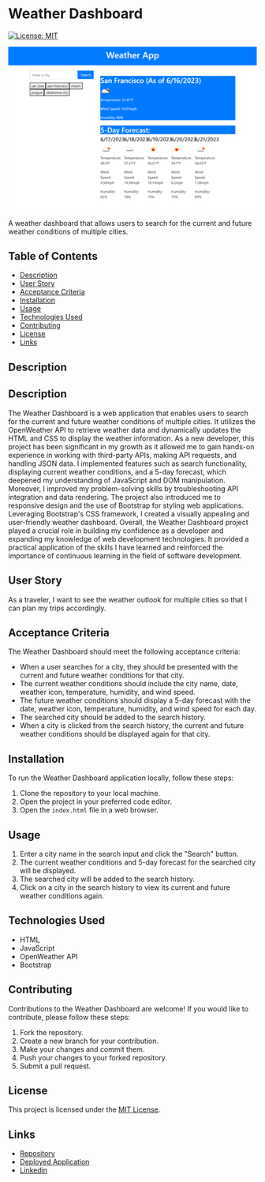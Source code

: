 # Weather Dashboard
[![License: MIT](https://img.shields.io/badge/License-MIT-yellow.svg)](https://opensource.org/licenses/MIT)

![Weather Dashboard](./assets/images/websiteimage.png)

A weather dashboard that allows users to search for the current and future weather conditions of multiple cities.

## Table of Contents

- [Description](#description)
- [User Story](#user-story)
- [Acceptance Criteria](#acceptance-criteria)
- [Installation](#installation)
- [Usage](#usage)
- [Technologies Used](#technologies-used)
- [Contributing](#contributing)
- [License](#license)
- [Links](#links)

## Description

## Description

The Weather Dashboard is a web application that enables users to search for the current and future weather conditions of multiple cities. It utilizes the OpenWeather API to retrieve weather data and dynamically updates the HTML and CSS to display the weather information. As a new developer, this project has been significant in my growth as it allowed me to gain hands-on experience in working with third-party APIs, making API requests, and handling JSON data. I implemented features such as search functionality, displaying current weather conditions, and a 5-day forecast, which deepened my understanding of JavaScript and DOM manipulation. Moreover, I improved my problem-solving skills by troubleshooting API integration and data rendering. The project also introduced me to responsive design and the use of Bootstrap for styling web applications. Leveraging Bootstrap's CSS framework, I created a visually appealing and user-friendly weather dashboard. Overall, the Weather Dashboard project played a crucial role in building my confidence as a developer and expanding my knowledge of web development technologies. It provided a practical application of the skills I have learned and reinforced the importance of continuous learning in the field of software development.





## User Story

As a traveler, I want to see the weather outlook for multiple cities so that I can plan my trips accordingly.

## Acceptance Criteria

The Weather Dashboard should meet the following acceptance criteria:

- When a user searches for a city, they should be presented with the current and future weather conditions for that city.
- The current weather conditions should include the city name, date, weather icon, temperature, humidity, and wind speed.
- The future weather conditions should display a 5-day forecast with the date, weather icon, temperature, humidity, and wind speed for each day.
- The searched city should be added to the search history.
- When a city is clicked from the search history, the current and future weather conditions should be displayed again for that city.

## Installation

To run the Weather Dashboard application locally, follow these steps:

1. Clone the repository to your local machine.
2. Open the project in your preferred code editor.
3. Open the `index.html` file in a web browser.

## Usage

1. Enter a city name in the search input and click the "Search" button.
2. The current weather conditions and 5-day forecast for the searched city will be displayed.
3. The searched city will be added to the search history.
4. Click on a city in the search history to view its current and future weather conditions again.

## Technologies Used

- HTML
- JavaScript
- OpenWeather API
- Bootstrap

## Contributing

Contributions to the Weather Dashboard are welcome! If you would like to contribute, please follow these steps:

1. Fork the repository.
2. Create a new branch for your contribution.
3. Make your changes and commit them.
4. Push your changes to your forked repository.
5. Submit a pull request.

## License

This project is licensed under the [MIT License](https://opensource.org/licenses/MIT).

## Links

- [Repository](https://github.com/seantamturk/weather-app)
- [Deployed Application](https://seantamturk.github.io/weather-app/)
- [Linkedin](https://www.linkedin.com/in/sean-tamturk-8253b722a/)
